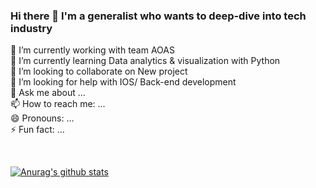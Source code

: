 ### Hi there 👋 I'm a generalist who wants to deep-dive into tech industry

<p>
 🔭 I’m currently working with team AOAS <br>
 🌱 I’m currently learning Data analytics & visualization with Python <br>
 👯 I’m looking to collaborate on New project <br>
 🤔 I’m looking for help with IOS/ Back-end development <br>
 💬 Ask me about ... <br>
 📫 How to reach me: ... <br>
 😄 Pronouns: ... <br>
 ⚡ Fun fact: ... <br>
</p>
<br>

[![Anurag's github stats](https://github-readme-stats.vercel.app/api?username=yekyung2)](https://github.com/anuraghazra/github-readme-stats)
